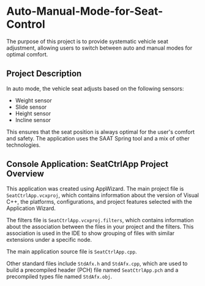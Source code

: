 # Auto-Manual-Mode-for-Seat-Control

The purpose of this project is to provide systematic vehicle seat adjustment, allowing users to switch between auto and manual modes for optimal comfort. 

## Project Description

In auto mode, the vehicle seat adjusts based on the following sensors:
- Weight sensor
- Slide sensor
- Height sensor
- Incline sensor

This ensures that the seat position is always optimal for the user's comfort and safety. The application uses the SAAT Spring tool and a mix of other technologies.


## Console Application: SeatCtrlApp Project Overview

This application was created using AppWizard. The main project file is `SeatCtrlApp.vcxproj`, which contains information about the version of Visual C++, the platforms, configurations, and project features selected with the Application Wizard.

The filters file is `SeatCtrlApp.vcxproj.filters`, which contains information about the association between the files in your project and the filters. This association is used in the IDE to show grouping of files with similar extensions under a specific node.

The main application source file is `SeatCtrlApp.cpp`.

Other standard files include `StdAfx.h` and `StdAfx.cpp`, which are used to build a precompiled header (PCH) file named `SeatCtrlApp.pch` and a precompiled types file named `StdAfx.obj`.

